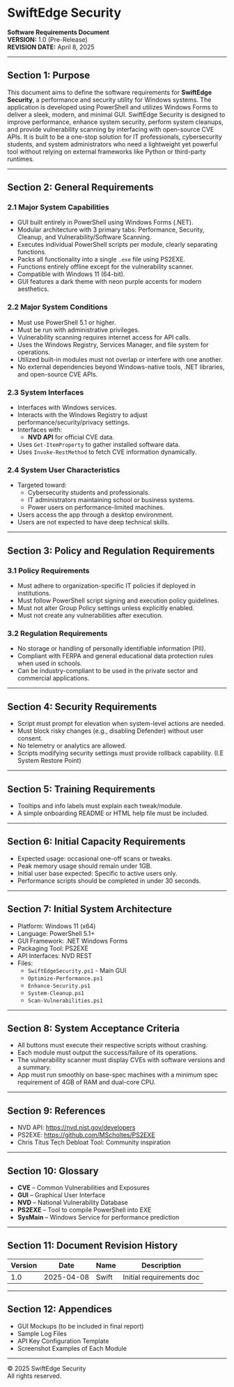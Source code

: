 # SwiftEdge Security  
**Software Requirements Document**  
**VERSION:** 1.0 (Pre-Release)  
**REVISION DATE:** April 8, 2025  

---

## Section 1: Purpose  
This document aims to define the software requirements for **SwiftEdge Security**, a performance and security utility for Windows systems. The application is developed using PowerShell and utilizes Windows Forms to deliver a sleek, modern, and minimal GUI. SwiftEdge Security is designed to improve performance, enhance system security, perform system cleanups, and provide vulnerability scanning by interfacing with open-source CVE APIs. It is built to be a one-stop solution for IT professionals, cybersecurity students, and system administrators who need a lightweight yet powerful tool without relying on external frameworks like Python or third-party runtimes.

---

## Section 2: General Requirements  

### 2.1 Major System Capabilities  
- GUI built entirely in PowerShell using Windows Forms (.NET).  
- Modular architecture with 3 primary tabs: Performance, Security, Cleanup, and Vulnerability/Software Scanning.  
- Executes individual PowerShell scripts per module, clearly separating functions.  
- Packs all functionality into a single `.exe` file using PS2EXE.  
- Functions entirely offline except for the vulnerability scanner.  
- Compatible with Windows 11 (64-bit).  
- GUI features a dark theme with neon purple accents for modern aesthetics.   

### 2.2 Major System Conditions  
- Must use PowerShell 5.1 or higher.  
- Must be run with administrative privileges.  
- Vulnerability scanning requires internet access for API calls.  
- Uses the Windows Registry, Services Manager, and file system for operations.  
- Utilized built-in modules must not overlap or interfere with one another.  
- No external dependencies beyond Windows-native tools, .NET libraries, and open-source CVE APIs.  

### 2.3 System Interfaces  
- Interfaces with Windows services.  
- Interacts with the Windows Registry to adjust performance/security/privacy settings.  
- Interfaces with:
  - **NVD API** for official CVE data.  
- Uses `Get-ItemProperty` to gather installed software data.  
- Uses `Invoke-RestMethod` to fetch CVE information dynamically.

### 2.4 System User Characteristics  
- Targeted toward:  
  - Cybersecurity students and professionals.  
  - IT administrators maintaining school or business systems.  
  - Power users on performance-limited machines.  
- Users access the app through a desktop environment.  
- Users are not expected to have deep technical skills.

---

## Section 3: Policy and Regulation Requirements  

### 3.1 Policy Requirements  
- Must adhere to organization-specific IT policies if deployed in institutions.  
- Must follow PowerShell script signing and execution policy guidelines.  
- Must not alter Group Policy settings unless explicitly enabled.
- Must not create any vulnerabilities after execution.

### 3.2 Regulation Requirements  
- No storage or handling of personally identifiable information (PII).  
- Compliant with FERPA and general educational data protection rules when used in schools.
- Can be industry-compliant to be used in the private sector and commercial applications.

---

## Section 4: Security Requirements  
- Script must prompt for elevation when system-level actions are needed.  
- Must block risky changes (e.g., disabling Defender) without user consent.  
- No telemetry or analytics are allowed.   
- Scripts modifying security settings must provide rollback capability. (I.E System Restore Point)

---

## Section 5: Training Requirements  
- Tooltips and info labels must explain each tweak/module.  
- A simple onboarding README or HTML help file must be included.  

---

## Section 6: Initial Capacity Requirements  
- Expected usage: occasional one-off scans or tweaks.  
- Peak memory usage should remain under 1GB.  
- Initial user base expected: Specific to active users only.  
- Performance scripts should be completed in under 30 seconds.

---

## Section 7: Initial System Architecture  
- Platform: Windows 11 (x64)  
- Language: PowerShell 5.1+  
- GUI Framework: .NET Windows Forms  
- Packaging Tool: PS2EXE  
- API Interfaces: NVD REST  
- Files:  
  - `SwiftEdgeSecurity.ps1` - Main GUI  
  - `Optimize-Performance.ps1`  
  - `Enhance-Security.ps1`  
  - `System-Cleanup.ps1`  
  - `Scan-Vulnerabilities.ps1`

---

## Section 8: System Acceptance Criteria  
- All buttons must execute their respective scripts without crashing.  
- Each module must output the success/failure of its operations.  
- The vulnerability scanner must display CVEs with software versions and a summary.  
- App must run smoothly on base-spec machines with a minimum spec requirement of 4GB of RAM and dual-core CPU. 

---

## Section 9: References  
- NVD API: https://nvd.nist.gov/developers  
- PS2EXE: https://github.com/MScholtes/PS2EXE  
- Chris Titus Tech Debloat Tool: Community inspiration  

---

## Section 10: Glossary  
- **CVE** – Common Vulnerabilities and Exposures  
- **GUI** – Graphical User Interface  
- **NVD** – National Vulnerability Database  
- **PS2EXE** – Tool to compile PowerShell into EXE  
- **SysMain** – Windows Service for performance prediction  

---

## Section 11: Document Revision History  
| Version | Date       | Name  | Description              |  
|---------|------------|-------|--------------------------|  
| 1.0     | 2025-04-08 | Swift | Initial requirements doc |

---

## Section 12: Appendices  
- GUI Mockups (to be included in final report)  
- Sample Log Files  
- API Key Configuration Template  
- Screenshot Examples of Each Module

---

© 2025 SwiftEdge Security  
All rights reserved.
